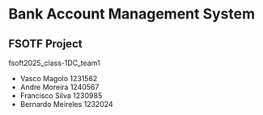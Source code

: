 # Bank Account Management System 
## FSOTF Project
fsoft2025_class-1DC_team1
<ul>
  <li> Vasco Magolo 1231562 </li>
  <li> Andre Moreira 1240567 </li>
  <li> Francisco Silva 1230985 </li>
  <li> Bernardo Meireles 1232024</li>
</ul>
